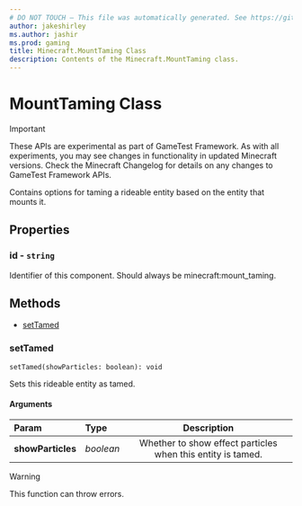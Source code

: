```yaml
---
# DO NOT TOUCH — This file was automatically generated. See https://github.com/Mojang/MinecraftScriptingApiDocsGenerator to modify descriptions, examples, etc.
author: jakeshirley
ms.author: jashir
ms.prod: gaming
title: Minecraft.MountTaming Class
description: Contents of the Minecraft.MountTaming class.
---
```

# MountTaming Class
>[!IMPORTANT]
>These APIs are experimental as part of GameTest Framework. As with all experiments, you may see changes in functionality in updated Minecraft versions. Check the Minecraft Changelog for details on any changes to GameTest Framework APIs.

Contains options for taming a rideable entity based on the entity that mounts it.

## Properties
### **id** - `string`
Identifier of this component. Should always be minecraft:mount_taming.



## Methods
- [setTamed](#settamed)
  
### **setTamed**
`
setTamed(showParticles: boolean): void
`

Sets this rideable entity as tamed.
#### Arguments
| Param | Type | Description |
| :--- | :--- | :---: |
| **showParticles** | *boolean* | Whether to show effect particles when this entity is tamed. |


> [!WARNING]
> This function can throw errors.

